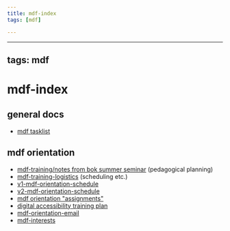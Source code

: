 ```yaml
---
title: mdf-index
tags: [mdf]

---
```


---
tags: mdf
---

# mdf-index

## general docs
* [mdf tasklist](https://hackmd.io/K0GEYCJsSJ2MQfeKUo9wUQ?view)

## mdf orientation

* [mdf-training/notes from bok summer seminar](/YTQxfchrRSixpQ0dPuqZ-w) (pedagogical planning)
* [mdf-training-logistics](/2SU6oOz-R8esylk7ZGVRIQ) (scheduling etc.)
* [v1-mdf-orientation-schedule](https://hackmd.io/LJqMHJBKRzGut9bV8ZwWJA?view)
* [v2-mdf-orientation-schedule](https://hackmd.io/N3ZTR3v2TfmCLIeJH7FCcg)
* [mdf orientation "assignments"](https://hackmd.io/dsYIwBrZRyCANwDuLeDirA)
* [digital accessibility training plan](https://hackmd.io/6u-qET2PRh6E6sCnZgCV4g)
* [mdf-orientation-email](/deYKw0-aSaCXaqWJzFZvWQ)
* [mdf-interests](https://hackmd.io/tzNC9jQRT3CxWIpWGk_cTg?view)